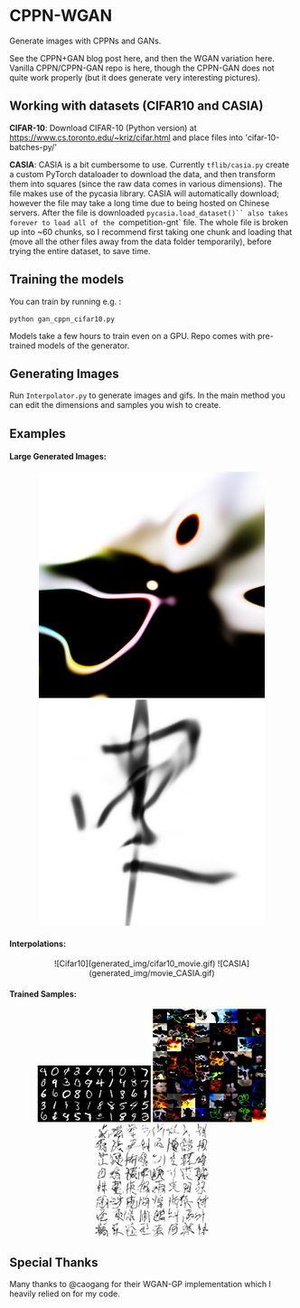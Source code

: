# CPPN-WGAN

Generate images with CPPNs and GANs.

See the CPPN+GAN blog post here, and then the WGAN variation here.
Vanilla CPPN/CPPN-GAN repo is here, though the CPPN-GAN does not quite work properly (but it does generate very interesting pictures).  

## Working with datasets (CIFAR10 and CASIA)

**CIFAR-10**: Download CIFAR-10 (Python version) at https://www.cs.toronto.edu/~kriz/cifar.html and place files into 'cifar-10-batches-py/'

**CASIA**: CASIA is a bit cumbersome to use. Currently `tflib/casia.py` create a custom PyTorch dataloader to download the data, and then transform them into squares (since the raw data comes in various dimensions). The file makes use of the pycasia library. CASIA will automatically download; however the file may take a long time due to being hosted on Chinese servers. After the file is downloaded `pycasia.load_dataset()`` also takes forever to load all of the `competition-gnt` file. The whole file is broken up into ~60 chunks, so I recommend first taking one chunk and loading that (move all the other files away from the data folder temporarily), before trying the entire dataset, to save time.

## Training the models

You can train by running e.g. :
```
python gan_cppn_cifar10.py
```
Models take a few hours to train even on a GPU. Repo comes with pre-trained models of the generator.

## Generating Images

Run `Interpolator.py` to generate images and gifs. In the main method you can edit the dimensions and samples you wish to create.

## Examples

#### Large Generated Images:
<p align='center'>
<img src="generated_img/large_sample_cifar10.png" width='400'/>

<img src="generated_img/large_sample_casia.png" width='400'/>
</p>


#### Interpolations:
<p align='center'>
![Cifar10](generated_img/cifar10_movie.gif)
![CASIA](generated_img/movie_CASIA.gif)
</p>

#### Trained Samples:
<p align='center'>
<img src="generated_img/samples_mnist_2.png" width='200'/>
<img src="generated_img/samples_cifar10.jpg" width='200'/>
<img src="generated_img/samples_63299.png" width='200'/>
</p>

## Special Thanks
Many thanks to @caogang for their WGAN-GP implementation which I heavily relied on for my code.
